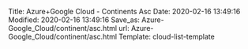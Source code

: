 Title: Azure+Google Cloud - Continents Asc
Date: 2020-02-16 13:49:16
Modified: 2020-02-16 13:49:16
Save_as: Azure-Google_Cloud/continent/asc.html
url: Azure-Google_Cloud/continent/asc.html
Template: cloud-list-template
